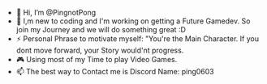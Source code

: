 - 👋 Hi, I’m @PingnotPong
- 🌱 I,m new to coding and I'm working on getting a Future Gamedev.
      So join my Journey and we will do something great :D
- ⚡ Personal Phrase to motivate myself:
              "You're the Main Character. If you dont move forward, your Story would'nt progress.
- :video_game: Using most of my Time to play Video Games.
- 📫 The best way to Contact me is Discord
          Name: ping0603

<!---
PingnotPong/PingnotPong is a ✨ special ✨ repository because its `README.md` (this file) appears on your GitHub profile.
You can click the Preview link to take a look at your changes.
--->
